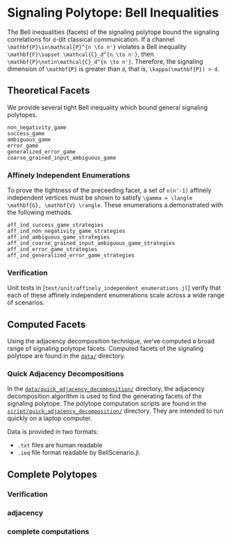 # Signaling Polytope: Bell Inequalities

The Bell inequalities (facets) of the signaling polytope bound the signaling correlations
for ``d``-dit classical communication.
If a channel ``\mathbf{P}\in\mathcal{P}^{n \to n'}`` violates a Bell inequality ``\mathbf{F}\supset \mathcal{C}_d^{n \to n'}``,
then ``\mathbf{P}\notin\mathcal{C}_d^{n \to n'}``.
Therefore, the signaling dimension of ``\mathbf{P}`` is greater than ``d``, that is, ``\kappa(\mathbf{P}) > d``.

## Theoretical Facets

We provide several tight Bell inequality which bound general signaling polytopes.

```@docs
non_negativity_game
success_game
ambiguous_game
error_game
generalized_error_game
coarse_grained_input_ambiguous_game
```

### Affinely Independent Enumerations

To prove the tightness of the preceeding facet, a set of ``n(n'-1)`` affinely independent
vertices must be shown to satisfy ``\gamma = \langle \mathbf{G}, \mathbf{V} \rangle``.
These enumerations a demonstrated with the following methods.

```@docs
aff_ind_success_game_strategies
aff_ind_non_negativity_game_strategies
aff_ind_ambiguous_game_strategies
aff_ind_coarse_grained_input_ambiguous_game_strategies
aff_ind_error_game_strategies
aff_ind_generalized_error_game_strategies
```

### Verification

Unit tests in [`test/unit/affinely_independent_enumerations.jl`] verify that each of
these affinely independent enumerations scale across a wide range of scenarios.


## Computed Facets

Using the adjacency decomposition technique, we've computed a broad range of signaling polytope facets.
Computed facets of the signaling polytope are found in the [`data/`](https://github.com/ChitambarLab/SignalingDimension.jl/tree/master/data)
directory.

### Quick Adjacency Decompositions

In the [`data/quick_adjacency_decomposition/`](https://github.com/ChitambarLab/SignalingDimension.jl/tree/master/data/quick_adjacency_decomposition)
directory, the adjacency decomposition algorithm is used to find the generating facets of the signaling polytope.
The polytope computation scripts are found in the [`script/quick_adjacency_decomposition/`](https://github.com/ChitambarLab/SignalingDimension.jl/tree/master/script/quick_adjacency_decomposition) directory. They are intended to run quickly on a laptop computer.

Data is provided in two formats:
* `.txt` files are human readable
* `.ieq` file format readable by BellScenario.jl.

## Complete Polytopes

### Verification

### adjacency

### complete computations

